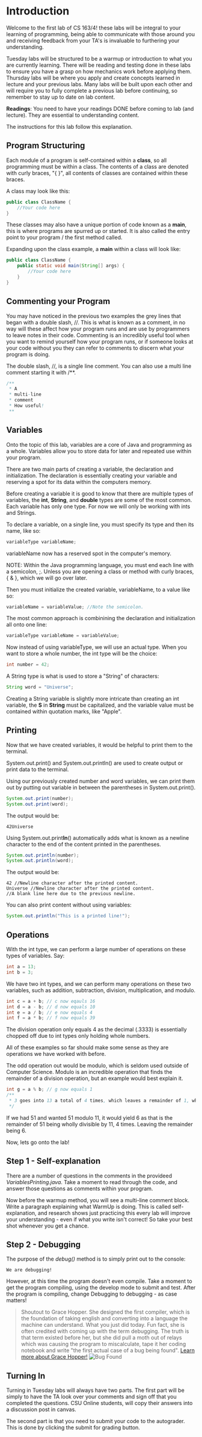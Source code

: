 # Introduction
Welcome to the first lab of CS 163/4! these labs will be integral to your learning of programming, being able to communicate with those around you and receiving feedback from your TA's is invaluable to furthering your understanding.

Tuesday labs will be structured to be a warmup or introduction to what you are currently learning. There will be reading and testing done in these labs to ensure you have a grasp on how mechanics work before applying them.
Thursday labs will be where you apply and create concepts learned in lecture and your previous labs.
Many labs will be built upon each other and will require you to fully complete a previous lab before continuing, so remember to stay up to date on lab content.

**Readings**: You need to have your readings DONE before coming to lab (and lecture). They are essential to understanding content. 

The instructions for this lab follow this explanation.

## Program Structuring

Each module of a program is self-contained within a **class**, so all programming must be within a class. The contents of a class are denoted with curly braces, "{ }", all contents of classes are contained within these braces.

A class may look like this:
``` java
public class ClassName {
    //Your code here
}
```

These classes may also have a unique portion of code known as a **main**, this is where programs are spurred up or started. It is also called the entry point to your program / the first method called.

Expanding upon the class example, a **main** within a class will look like:

``` java
public class ClassName {
    public static void main(String[] args) {
        //Your code here
    }
}
```

## Commenting your Program

You may have noticed in the previous two examples the grey lines that began with a double slash, //.
This is what is known as a comment, in no way will these affect how your program runs and are use by programmers to leave notes in their code. Commenting is an incredibly useful tool when you want to remind yourself how your program runs, or if someone looks at your code without you they can refer to comments to discern what your program is doing.

The double slash, //, is a single line comment.
You can also use a multi line comment starting it with /**.
``` java
/**
 * A
 * multi-line
 * comment
 * How useful!
 ** 
```

## Variables

Onto the topic of this lab, variables are a core of Java and programming as a whole. Variables allow you to store data for later and repeated use within your program.

There are two main parts of creating a variable, the declaration and initialization. The declaration is essentially creating your variable and reserving a spot for its data within the computers memory.

Before creating a variable it is good to know that there are multiple types of variables, the **int**, **String**, and **double** types are some of the most common. Each variable has only one type. For now we will only be working with ints and Strings.

To declare a variable, on a single line, you must specify its type and then its name, like so:
``` java
variableType variableName;
```
variableName now has a reserved spot in the computer's memory.

NOTE: Within the Java programming language, you must end each line with a semicolon, ;. Unless you are opening a class or method with curly braces, { & }, which we will go over later.

Then you must initialize the created variable, variableName, to a value like so:
``` java
variableName = variableValue; //Note the semicolon.
```
The most common approach is combinining the declaration and initialization all onto one line:
``` java
variableType variableName = variableValue;
```

Now instead of using variableType, we will use an actual type. When you want to store a whole number, the int type will be the choice:
``` java
int number = 42;
```
A String type is what is used to store a "String" of characters:
``` java
String word = "Universe";
```
Creating a String variable is slightly more intricate than creating an int variable, the **S** in **String** must be capitalized, and the variable value must be contained within quotation marks, like "Apple".

## Printing
Now that we have created variables, it would be helpful to print them to the terminal.

System.out.print() and System.out.println() are used to create output or print data to the terminal.

Using our previously created number and word variables, we can print them out by putting out variable in between the parentheses in System.out.print().
``` java
System.out.print(number);
System.out.print(word);
```
The output would be:
```
42Universe
```

Using System.out.print**ln**() automatically adds what is known as a newline character to the end of the content printed in the parentheses.
``` java
System.out.println(number);
System.out.println(word);
```
The output would be:
```
42 //Newline character after the printed content.
Universe //Newline character after the printed content.
//A blank line here due to the previous newline.
```

You can also print content without using variables:
``` java
System.out.println("This is a printed line!");
```

## Operations
With the int type, we can perform a large number of operations on these types of variables.
Say:
``` java
int a = 13;
int b = 3;
```
We have two int types, and we can perform many operations on these two variables, such as addition, subtraction, division, multiplication, and modulo.
``` java
int c = a + b; // c now eqauls 16
int d = a - b; // d now equals 10
int e = a / b; // e now equals 4
int f = a * b; // f now equals 39
```
The division operation only equals 4 as the decimal (.3333) is essentially chopped off due to int types only holding whole numbers.

All of these examples so far should make some sense as they are operations we have worked with before.

The odd operation out would be modulo, which is seldom used outside of Computer Science. Modulo is an incredible operation that finds the remainder of a division operation, but an example would best explain it.
``` java
int g = a % b; // g now equals 1
/**
 * 3 goes into 13 a total of 4 times, which leaves a remainder of 1, which is what the value of our modulo is.
 */
```
If we had 51 and wanted 51 modulo 11, it would yield 6 as that is the remainder of 51 being wholly divisible by 11, 4 times. Leaving the remainder being 6.

Now, lets go onto the lab!

## Step 1 - Self-explanation 
There are a number of questions in the comments in the provideed *VariablesPrinting.java*. Take a moment to read through the code, and answer those questions as comments within your program. 

Now before the warmup method, you will see a multi-line comment block. Write a paragraph explaining what WarmUp is doing. This is called self-explanation, and research shows just practicing this every lab will improve your understanding - even if what you write isn't correct! So take your best shot whenever you get a chance.

## Step 2 - Debugging
The purpose of the *debug()* method is to simply print out to the console:

```
We are debugging!
```

However, at this time the program doesn't even compile. Take a moment to get the program compiling, using the develop mode to submit and test. After the program is compiling, change Debugging to debugging - as case matters! 

> Shoutout to Grace Hopper. She designed the first compiler, which is the foundation of taking english and converting into a language the machine can understand. What you just did today. Fun fact, she is often credited with coming up with the term debugging. The truth is that term existed before her, but she did pull a moth out of relays which was causing the program to miscalculate, tape it her coding notebook and write "the first actual case of a bug being found". [Learn more about Grace Hopper!](https://en.wikipedia.org/wiki/Grace_Hopper)
![Bug Found](https://upload.wikimedia.org/wikipedia/commons/f/ff/First_Computer_Bug%2C_1945.jpg)


## Turning In
Turning in Tuesday labs will always have two parts. The first part will be simply to have the TA look over your comments and sign off that you completed the questions. CSU Online students, will copy their answers into a discussion post in canvas. 

The second part is that you need to submit your code to the autograder. This is done by clicking the submit for grading button. 
